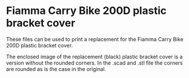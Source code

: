 # Fiamma Carry Bike 200D plastic bracket cover

These files can be used to print a replacement for the Fiamma Carry Bike 200D plastic bracket cover.

The enclosed image of the replacement (black) plastic bracket cover is a version without the rounded corners. 
In the .scad and .stl file the corners are rounded as is the case in the original. 
